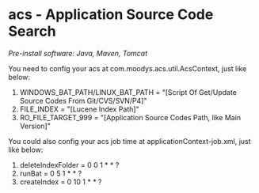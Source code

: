 # acs - Application Source Code Search #

*Pre-install software: Java, Maven, Tomcat*
	
You need to config your acs at com.moodys.acs.util.AcsContext, just like below:

1. 	WINDOWS_BAT_PATH/LINUX_BAT_PATH = "[Script Of Get/Update Source Codes From Git/CVS/SVN/P4]"
2. 	FILE_INDEX = "[Lucene Index Path]"
3. 	RO_FILE_TARGET_999 = "[Application Source Codes Path, like Main Version]"
	
You could also config your acs job time at applicationContext-job.xml, just like below:

1. 	deleteIndexFolder = <value>0 0 1 * * ?</value>
2. 	runBat = <value>0 5 1 * * ?</value>
3. 	createIndex = <value>0 10 1 * * ?</value>
